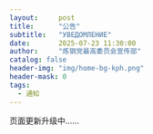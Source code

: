 ```yaml
---
layout:     post
title:      "公告"
subtitle:   "УВЕДОМЛЕНИЕ"
date:       2025-07-23 11:30:00
author:     "炼钢党最高委员会宣传部"
catalog: false
header-img: "img/home-bg-kph.png"
header-mask: 0
tags:
  - 通知
---
```


页面更新升级中……